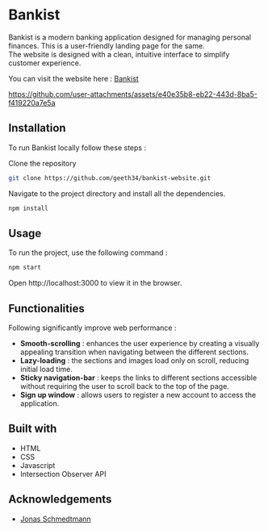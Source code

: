 # Bankist 

Bankist is a modern banking application designed for managing personal finances. 
This is a user-friendly landing page for the same. <br>
The website is designed with a clean, intuitive interface to simplify customer experience.

You can visit the website here : [Bankist](https://bankistdigi.netlify.app/)

https://github.com/user-attachments/assets/e40e35b8-eb22-443d-8ba5-f419220a7e5a

## Installation 

To run Bankist locally follow these steps :

Clone the repository 

```bash
git clone https://github.com/geeth34/bankist-website.git
```
Navigate to the project directory and install all the dependencies.

```bash
npm install
```
## Usage

To run the project, use the following command :

```bash
npm start
```
Open http://localhost:3000 to view it in the browser.

## Functionalities

Following significantly improve web performance :
- **Smooth-scrolling** : enhances the user experience by creating a visually appealing transition when navigating between the different sections.
- **Lazy-loading** : the sections and images load only on scroll, reducing initial load time.
- **Sticky navigation-bar** : keeps the links to different sections accessible without requiring the user to scroll back to the top of the page.
- **Sign up window** : allows users to register a new account to access the application.

## Built with

- HTML
- CSS
- Javascript
- Intersection Observer API

## Acknowledgements

- [Jonas Schmedtmann](https://github.com/jonasschmedtmann)
